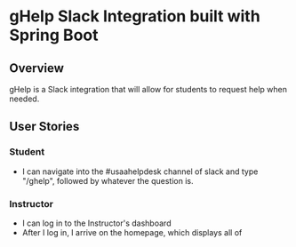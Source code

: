 # gHelp Slack Integration built with Spring Boot

## Overview

gHelp is a Slack integration that will allow for students to request help when needed.

## User Stories

### Student

- I can navigate into the #usaahelpdesk channel of slack and type "/ghelp",
followed by whatever the question is.

### Instructor

- I can log in to the Instructor's dashboard
- After I log in, I arrive on the homepage, which displays all of 